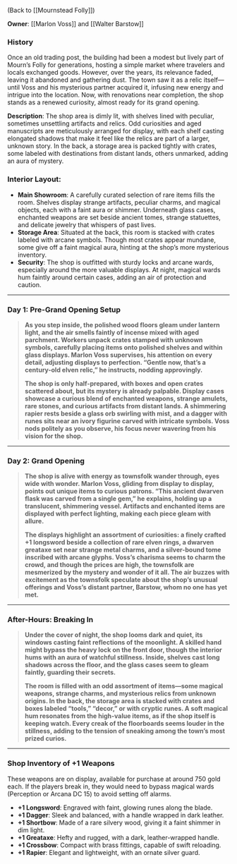 
(Back to [[Mournstead Folly]])

**Owner**: [[Marlon Voss]] and [[Walter Barstow]]

### **History**
Once an old trading post, the building had been a modest but lively part of Mourn’s Folly for generations, hosting a simple market where travelers and locals exchanged goods. However, over the years, its relevance faded, leaving it abandoned and gathering dust. The town saw it as a relic itself—until Voss and his mysterious partner acquired it, infusing new energy and intrigue into the location. Now, with renovations near completion, the shop stands as a renewed curiosity, almost ready for its grand opening.

**Description**:
The shop area is dimly lit, with shelves lined with peculiar, sometimes unsettling artifacts and relics. Odd curiosities and aged manuscripts are meticulously arranged for display, with each shelf casting elongated shadows that make it feel like the relics are part of a larger, unknown story. In the back, a storage area is packed tightly with crates, some labeled with destinations from distant lands, others unmarked, adding an aura of mystery.

### Interior Layout:

- **Main Showroom**: A carefully curated selection of rare items fills the room. Shelves display strange artifacts, peculiar charms, and magical objects, each with a faint aura or shimmer. Underneath glass cases, enchanted weapons are set beside ancient tomes, strange statuettes, and delicate jewelry that whispers of past lives.
- **Storage Area**: Situated at the back, this room is stacked with crates labeled with arcane symbols. Though most crates appear mundane, some give off a faint magical aura, hinting at the shop’s more mysterious inventory.
- **Security**: The shop is outfitted with sturdy locks and arcane wards, especially around the more valuable displays. At night, magical wards hum faintly around certain cases, adding an air of protection and caution.

---

### **Day 1: Pre-Grand Opening Setup**

> **As you step inside, the polished wood floors gleam under lantern light, and the air smells faintly of incense mixed with aged parchment. Workers unpack crates stamped with unknown symbols, carefully placing items onto polished shelves and within glass displays. Marlon Voss supervises, his attention on every detail, adjusting displays to perfection. “Gentle now, that’s a century-old elven relic,” he instructs, nodding approvingly.**
> 
> **The shop is only half-prepared, with boxes and open crates scattered about, but its mystery is already palpable. Display cases showcase a curious blend of enchanted weapons, strange amulets, rare stones, and curious artifacts from distant lands. A shimmering rapier rests beside a glass orb swirling with mist, and a dagger with runes sits near an ivory figurine carved with intricate symbols. Voss nods politely as you observe, his focus never wavering from his vision for the shop.**

---

### **Day 2: Grand Opening**

> **The shop is alive with energy as townsfolk wander through, eyes wide with wonder. Marlon Voss, gliding from display to display, points out unique items to curious patrons. “This ancient dwarven flask was carved from a single gem,” he explains, holding up a translucent, shimmering vessel. Artifacts and enchanted items are displayed with perfect lighting, making each piece gleam with allure.**
> 
> **The displays highlight an assortment of curiosities: a finely crafted +1 longsword beside a collection of rare elven rings, a dwarven greataxe set near strange metal charms, and a silver-bound tome inscribed with arcane glyphs. Voss’s charisma seems to charm the crowd, and though the prices are high, the townsfolk are mesmerized by the mystery and wonder of it all. The air buzzes with excitement as the townsfolk speculate about the shop’s unusual offerings and Voss’s distant partner, Barstow, whom no one has yet met.**

---

### **After-Hours: Breaking In**

> **Under the cover of night, the shop looms dark and quiet, its windows casting faint reflections of the moonlight. A skilled hand might bypass the heavy lock on the front door, though the interior hums with an aura of watchful stillness. Inside, shelves cast long shadows across the floor, and the glass cases seem to gleam faintly, guarding their secrets.**
> 
> **The room is filled with an odd assortment of items—some magical weapons, strange charms, and mysterious relics from unknown origins. In the back, the storage area is stacked with crates and boxes labeled “tools,” “decor,” or with cryptic runes. A soft magical hum resonates from the high-value items, as if the shop itself is keeping watch. Every creak of the floorboards seems louder in the stillness, adding to the tension of sneaking among the town’s most prized curios.**
---

### Shop Inventory of +1 Weapons

These weapons are on display, available for purchase at around 750 gold each. If the players break in, they would need to bypass magical wards (Perception or Arcana DC 15) to avoid setting off alarms.

- **+1 Longsword**: Engraved with faint, glowing runes along the blade.
- **+1 Dagger**: Sleek and balanced, with a handle wrapped in dark leather.
- **+1 Shortbow**: Made of a rare silvery wood, giving it a faint shimmer in dim light.
- **+1 Greataxe**: Hefty and rugged, with a dark, leather-wrapped handle.
- **+1 Crossbow**: Compact with brass fittings, capable of swift reloading.
- **+1 Rapier**: Elegant and lightweight, with an ornate silver guard.